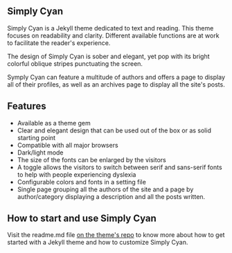 ## Simply Cyan

Simply Cyan is a Jekyll theme dedicated to text and reading. This theme focuses on readability and clarity. Different available functions are at work to facilitate the reader's experience.

The design of Simply Cyan is sober and elegant, yet pop with its bright colorful oblique stripes punctuating the screen.

Symply Cyan can feature a multitude of authors and offers a page to display all of their profiles, as well as an archives page to display all the site's posts.

## Features

- Available as a theme gem
- Clear and elegant design that can be used out of the box or as solid starting point
- Compatible with all major browsers
- Dark/light mode
- The size of the fonts can be enlarged by the visitors
- A toggle allows the visitors to switch between serif and sans-serif fonts to help with people experiencing dyslexia
- Configurable colors and fonts in a setting file
- Single page grouping all the authors of the site and a page by author/category displaying a description and all the posts written.

## How to start and use Simply Cyan

Visit the readme.md file [on the theme's repo]() to know more about how to get started with a Jekyll theme and how to customize Simply Cyan.
